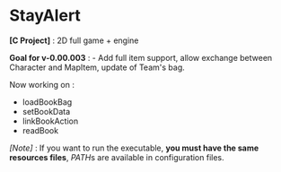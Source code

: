 # StayAlert

**[C Project]** :
	2D full game + engine

**Goal for v-0.00.003** :
	- Add full item support, allow exchange between Character and MapItem, update of Team's bag.

Now working on :

- loadBookBag
 - setBookData
  - linkBookAction
   - readBook

*[Note]* :
	If you want to run the executable, **you must have the same resources files**, *PATH*s are available in configuration files.
